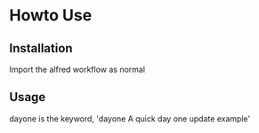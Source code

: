 # Howto Use

## Installation

Import the alfred workflow as normal

## Usage

dayone is the keyword, 'dayone A quick day one update example'
